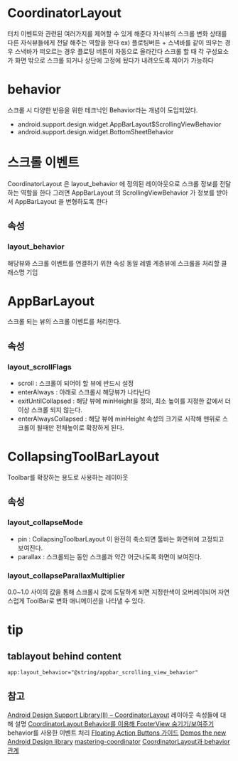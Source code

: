 # CoordinatorLayout
터치 이벤트와 관련된 여러가지를 제어할 수 있게 해준다
자식뷰의 스크롤 변화 상태를 다른 자식뷰들에게 전달 해주는 역할을 한다
ex) 플로팅버튼 + 스낵바를 같이 띄우는 경우 스낵바가 떠오르는 경우 플로팅 버튼이 자동으로 올라간다
스크롤 할 때 각 구성요소가 화면 밖으로 스크롤 되거나 상단에 고정에 됬다가 내려오도록 제어가 가능하다

# behavior
스크롤 시 다양한 반응을 위한 테크닉인 Behavior라는 개념이 도입되었다.
- android.support.design.widget.AppBarLayout$ScrollingViewBehavior
- android.support.design.widget.BottomSheetBehavior

# 스크롤 이벤트
CoordinatorLayout 은 layout_behavior 에 정의된 레이아웃으로 스크롤 정보를 전달하는 역할을 한다
그러면 AppBarLayout 의 ScrollingViewBehavior 가 정보를 받아서 AppBarLayout 을 변형하도록 한다

## 속성
### layout_behavior
해당뷰와 스크롤 이벤트를 연결하기 위한 속성 동일 레벨 계층뷰에 스크롤을 처리할 클래스명 기입

# AppBarLayout
스크롤 되는 뷰의 스크롤 이벤트를 처리한다.
## 속성
### layout_scrollFlags
- scroll : 스크롤이 되어야 할 뷰에 반드시 설정
- enterAlways : 아래로 스크롤시 해당뷰가 나타난다
- exitUntilCollapsed : 해당 뷰에 minHeight을 정의, 최소 높이를 지정한 값에서 더이상 스크롤 되지 않는다.
- enterAlwaysCollapsed : 해당 뷰에 minHeight 속성의 크기로 시작해 맨위로 스크롤이 될때만 전체높이로 확장하게 된다.


# CollapsingToolBarLayout
Toolbar를 확장하는 용도로 사용하는 레이아웃
## 속성
### layout_collapseMode
- pin : CollapsingToolbarLayout 이 완전히 축소되면 툴바는 화면위에 고정되고 보여진다.
- parallax : 스크롤되는 동안 스크롤과 약간 어긋나도록 화면이 보여진다.
### layout_collapseParallaxMultiplier
0.0~1.0 사이의 값을 통해 스크롤시 값에 도달하게 되면 지정한색이 오버레이되어 자연스럽게 ToolBar로 변화 애니메이션을 나타낼 수 있다.

# tip
## tablayout behind content
```xml
app:layout_behavior="@string/appbar_scrolling_view_behavior"
```

## 참고
[Android Design Support Library(II) – CoordinatorLayout](http://www.kmshack.kr/2015/09/android-design-support-libraryii-coordinatorlayout/)
레이아웃 속성들에 대해 설명
[CoordinatorLayout Behavior를 이용해 FooterView 숨기기/보여주기](http://gun0912.tistory.com/42)
behavior를 사용한 이벤트 처리
[Floating Action Buttons 가이드](https://github.com/codepath/android_guides/wiki/Floating-Action-Buttons)
[Demos the new Android Design library](https://github.com/chrisbanes/cheesesquare)
[mastering-coordinator](http://saulmm.github.io/mastering-coordinator)
[CoordinatorLayout과 behavior 관계](http://www.kmshack.kr/tag/coordinatorlayout/)
